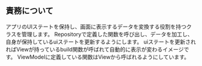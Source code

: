 ## 責務について
アプリのUIステートを保持し、画面に表示するデータを変換する役割を持つクラスを管理します。
Repositoryで定義した関数を呼び出し、データを加工し、自身が保持しているuiステートを更新するようにします。
uiステートを更新されればViewが持っているbuild関数が呼ばれて自動的に表示が変わるイメージです。
ViewModelに定義している関数はViewから呼ばれるようにしています。